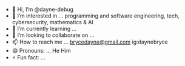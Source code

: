 - 👋 Hi, I’m @dayne-debug
- 👀 I’m interested in ... programming and software engineering, tech, cybersecurity, mathematics & AI
- 🌱 I’m currently learning ...
- 💞️ I’m looking to collaborate on ...
- 📫 How to reach me ... brycedayne@gmail.com ig:daynebryce 
- 😄 Pronouns: ... He Him
- ⚡ Fun fact: ...

<!---
dayne-debug/dayne-debug is a ✨ special ✨ repository because its `README.md` (this file) appears on your GitHub profile.
You can click the Preview link to take a look at your changes.
--->
